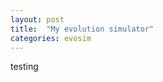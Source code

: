 ```yaml
---
layout: post
title:  "My evolution simulator"
categories: evosim
---
```


<script>
  console.log('Hello, world!');
</script>

testing